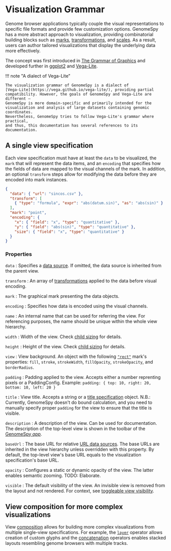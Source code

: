 # Visualization Grammar

Genome browser applications typically couple the visual representations to
specific file formats and provide few customization options. GenomeSpy has a
more abstract approach to visualization, providing combinatorial building blocks
such as [marks](mark/point.md), [transformations](transform/), and
[scales](scale.md). As a result, users can author tailored visualizations that
display the underlying data more effectively.

The concept was first introduced in [The Grammar of
Graphics](https://www.springer.com/gp/book/9780387245447) and developed further
in [ggplot2](https://ggplot2.tidyverse.org/) and
[Vega-Lite](https://vega.github.io/vega-lite/).

!!! note "A dialect of Vega-Lite"

    The visualization grammar of GenomeSpy is a dialect of
    [Vega-Lite](https://vega.github.io/vega-lite/), providing partial
    compatibility. However, the goals of GenomeSpy and Vega-Lite are different –
    GenomeSpy is more domain-specific and primarily intended for the
    visualization and analysis of large datasets containing genomic coordinates.
    Nevertheless, GenomeSpy tries to follow Vega-Lite's grammar where practical,
    and thus, this documentation has several references to its documentation.

## A single view specification

Each view specification must have at least the `data` to be visualized, the
`mark` that will represent the data items, and an `encoding` that specifies how
the fields of data are mapped to the visual channels of the mark. In addition,
an optional `transform` steps allow for modifying the data before they are
encoded into mark instances.

<div><genome-spy-doc-embed height="200">

```json
{
  "data": { "url": "sincos.csv" },
  "transform": [
    { "type": "formula", "expr": "abs(datum.sin)", "as": "abs(sin)" }
  ],
  "mark": "point",
  "encoding": {
    "x": { "field": "x", "type": "quantitative" },
    "y": { "field": "abs(sin)", "type": "quantitative" },
    "size": { "field": "x", "type": "quantitative" }
  }
}
```

</genome-spy-doc-embed></div>

### Properties

`data`
: Specifies a [data source](./data/index.md). If omitted, the data source is inherited
from the parent view.

`transform`
: An array of [transformations](./transform/index.md) applied to the data before
visual encoding.

`mark`
: The graphical mark presenting the data objects.

`encoding`
: Specifies how data is encoded using the visual channels.

`name`
: An internal name that can be used for referring the view. For referencing purposes,
the name should be unique within the whole view hierarchy.

`width`
: Width of the view. Check [child sizing](./composition/concat.md#child-sizing) for details.

`height`
: Height of the view. Check [child sizing](./composition/concat.md#child-sizing) for details.

`view`
: View background. An object with the following [`"rect"`](./mark/rect.md) mark's properties:
`fill`, `stroke`, `strokeWidth`, `fillOpacity`, `strokeOpacity`, and `borderRadius`.

`padding`
: Padding applied to the view. Accepts either a number reprenting pixels or a
PaddingConfig. Example: `padding: { top: 10, right: 20, bottom: 10, left: 20 }`

`title`
: View title. Accepts a string or a
[title specification](https://github.com/genome-spy/genome-spy/blob/master/packages/core/src/spec/title.d.ts)
object. N.B.: Currently, GenomeSpy doesn't do bound calculation, and you need to
manually specify proper `padding` for the view to ensure that the title is visible.

`description`
: A description of the view. Can be used for documentation. The description of the
top-level view is shown in the toolbar of the [GenomeSpy _app_](../sample-collections/index.md).

`baseUrl`
: The base URL for relative [URL data sources](./data/index.md). The base URLs are
inherited in the view hierarchy unless overridden with this property. By default,
the top-level view's base URL equals to the visualization specification's base URL.

`opacity`
: Configures a static or dynamic opacity of the view. The latter enables semantic zooming. TODO: Elaborate.

`visible`
: The default visibility of the view. An invisible view is removed from the
layout and not rendered. For context, see
[toggleable view visibility](../sample-collections/visualizing.md#toggleable-view-visibility).

## View composition for more complex visualizations

View [composition](composition/index.md) allows for building more complex
visualizations from multiple single-view specifications. For example, the
[`layer`](composition/layer.md) operator allows creation of custom glyphs and
the [concatenation](composition/concat.md) operators enables stacked layouts
resembling genome browsers with multiple tracks.
